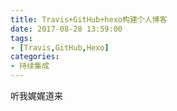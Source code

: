 ```yaml
---
title: Travis+GitHub+hexo构建个人博客
date: 2017-08-28 13:59:00
tags: 
- [Travis,GitHub,Hexo]
categories:
- 持续集成
---
```


听我娓娓道来
